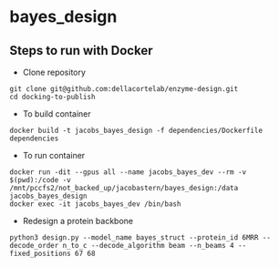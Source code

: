 # bayes_design
## Steps to run with Docker
- Clone repository
```
git clone git@github.com:dellacortelab/enzyme-design.git 
cd docking-to-publish
```
- To build container
```
docker build -t jacobs_bayes_design -f dependencies/Dockerfile dependencies
```
- To run container
```
docker run -dit --gpus all --name jacobs_bayes_dev --rm -v $(pwd):/code -v /mnt/pccfs2/not_backed_up/jacobastern/bayes_design:/data jacobs_bayes_design
docker exec -it jacobs_bayes_dev /bin/bash
```
- Redesign a protein backbone
```
python3 design.py --model_name bayes_struct --protein_id 6MRR --decode_order n_to_c --decode_algorithm beam --n_beams 4 --fixed_positions 67 68 
```

